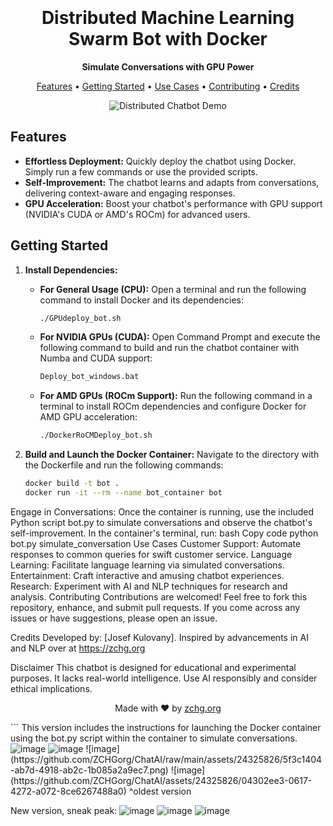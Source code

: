 <h1 align="center">
  <br>
  <br>
  Distributed Machine Learning Swarm Bot with Docker
  <br>
</h1>

<p align="center">
  <strong>Simulate Conversations with GPU Power</strong>
</p>

<p align="center">
  <a href="#features">Features</a> •
  <a href="#getting-started">Getting Started</a> •
  <a href="#use-cases">Use Cases</a> •
  <a href="#contributing">Contributing</a> •
  <a href="#credits">Credits</a>
</p>

<p align="center">
  <img src="chatbot_demo.gif" alt="Distributed Chatbot Demo">
</p>

## Features

- **Effortless Deployment:** Quickly deploy the chatbot using Docker. Simply run a few commands or use the provided scripts.
- **Self-Improvement:** The chatbot learns and adapts from conversations, delivering context-aware and engaging responses.
- **GPU Acceleration:** Boost your chatbot's performance with GPU support (NVIDIA's CUDA or AMD's ROCm) for advanced users.

## Getting Started

1. **Install Dependencies:**
   - **For General Usage (CPU):**
     Open a terminal and run the following command to install Docker and its dependencies:
     ```bash
     ./GPUdeploy_bot.sh
     ```

   - **For NVIDIA GPUs (CUDA):**
     Open Command Prompt and execute the following command to build and run the chatbot container with Numba and CUDA support:
     ```bat
     Deploy_bot_windows.bat
     ```

   - **For AMD GPUs (ROCm Support):**
     Run the following command in a terminal to install ROCm dependencies and configure Docker for AMD GPU acceleration:
     ```bash
     ./DockerRoCMDeploy_bot.sh
     ```

2. **Build and Launch the Docker Container:**
   Navigate to the directory with the Dockerfile and run the following commands:
   ```bash
   docker build -t bot .
   docker run -it --rm --name bot_container bot
Engage in Conversations:
Once the container is running, use the included Python script bot.py to simulate conversations and observe the chatbot's self-improvement. In the container's terminal, run:
bash
Copy code
python bot.py simulate_conversation
Use Cases
Customer Support: Automate responses to common queries for swift customer service.
Language Learning: Facilitate language learning via simulated conversations.
Entertainment: Craft interactive and amusing chatbot experiences.
Research: Experiment with AI and NLP techniques for research and analysis.
Contributing
Contributions are welcomed! Feel free to fork this repository, enhance, and submit pull requests. If you come across any issues or have suggestions, please open an issue.

Credits
Developed by: [Josef Kulovany]. Inspired by advancements in AI and NLP over at https://zchg.org

Disclaimer
This chatbot is designed for educational and experimental purposes. It lacks real-world intelligence. Use AI responsibly and consider ethical implications.

<p align="center">
  Made with ❤️ by <a href="https://zchg.org">zchg.org</a>
</p>
```
This version includes the instructions for launching the Docker container using the bot.py script within the container to simulate conversations.
<img src="[[https://github.com/ZCHGorg/ChatAI/raw/main/assets/24325826/89bc91e7-8959-4607-a7bd-bd8f4b115645.png](https://forum.chgcoin.org/uploads/default/optimized/1X/1a7453ae741e083f91b93421d75751e59f3957e2_2_690x383.png)](https://forum.chgcoin.org/uploads/default/optimized/1X/1a7453ae741e083f91b93421d75751e59f3957e2_2_690x383.png)" alt="image">
<img src="https://github.com/ZCHGorg/ChatAI/raw/main/assets/24325826/ae226673-ef24-4b1c-8cf2-7d9bf2ab596c.png" alt="image">
![image](https://github.com/ZCHGorg/ChatAI/raw/main/assets/24325826/5f3c1404-ab7d-4918-ab2c-1b085a2a9ec7.png)
![image](https://github.com/ZCHGorg/ChatAI/assets/24325826/04302ee3-0617-4272-a072-8ce6267488a0)
^oldest version

New version, sneak peak:
![image](https://github.com/ZCHGorg/ChatAI/assets/24325826/07e965d5-372a-4fa8-8557-a86ba4073784)
![image](https://github.com/ZCHGorg/ChatAI/assets/24325826/15c2a25e-1ba6-4042-96ba-fcc18680447f)
![image](https://github.com/ZCHGorg/ChatAI/assets/24325826/64961613-9d7f-4f7a-9765-9b9b83de47de)





